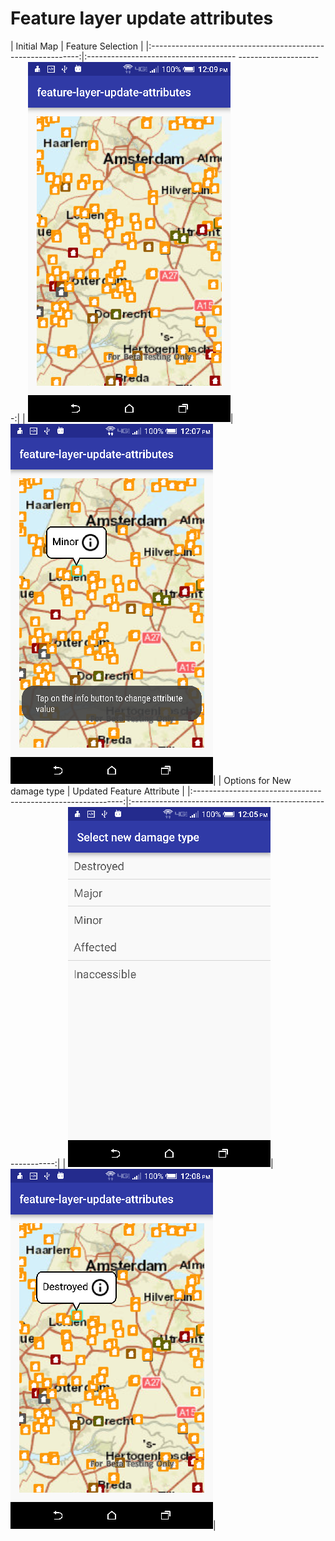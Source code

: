 # Feature layer update attributes

|  Initial Map                                                 |  Feature Selection                                          |
|:------------------------------------------------------------:|:------------------------------------- ---------------------:|
| ![FeatLUpdateAttr App](feature-layer-update-attributes-1.png)|![FeatLUpdateAttr App](feature-layer-update-attributes-2.png)|
|  Options for New damage type                                 |  Updated Feature Attribute                                  |
|:------------------------------------------------------------:|:-----------------------------------------------------------:|
| ![FeatLUpdateAttr App](feature-layer-update-attributes-3.png)|![FeatLUpdateAttr App](feature-layer-update-attributes-4.png)|
